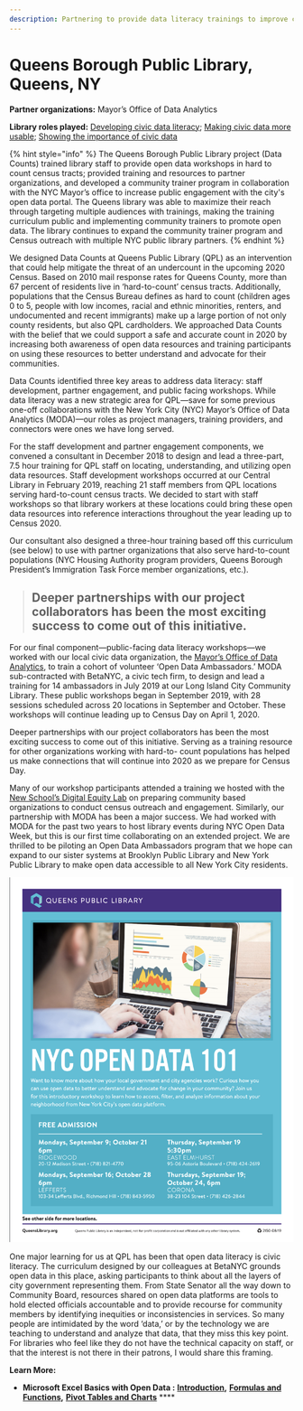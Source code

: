 ```yaml
---
description: Partnering to provide data literacy trainings to improve census outcomes
---
```


# Queens Borough Public Library, Queens, NY

**Partner organizations:** Mayor’s Office of Data Analytics

**Library roles played:** [Developing civic data literacy](../library-roles/developing-civic-data-literacy.md); [Making civic data more usable](../library-roles/making-civic-data-more-usable.md); [Showing the importance of civic data](../library-roles/showing-importance-civic-data.md)

{% hint style="info" %}
The Queens Borough Public Library project \(Data Counts\)  trained library staff to provide open data workshops in hard to count census tracts; provided training and resources to partner organizations, and developed a community trainer program in collaboration with the NYC Mayor’s office to increase public engagement with the city's open data portal.  The Queens library was able to maximize their reach through targeting multiple audiences with trainings, making the training curriculum public and implementing community trainers to promote open data. The library continues to expand the community trainer program and Census outreach with multiple NYC public library partners.
{% endhint %}

We designed Data Counts at Queens Public Library \(QPL\) as an intervention that could help mitigate the threat of an undercount in the upcoming 2020 Census. Based on 2010 mail response rates for Queens County, more than 67 percent of residents live in ‘hard-to-count’ census tracts. Additionally, populations that the Census Bureau defines as hard to count \(children ages 0 to 5, people with low incomes, racial and ethnic minorities, renters, and undocumented and recent immigrants\) make up a large portion of not only county residents, but also QPL cardholders. We approached Data Counts with the belief that we could support a safe and accurate count in 2020 by increasing both awareness of open data resources and training participants on using these resources to better understand and advocate for their communities.  


Data Counts identified three key areas to address data literacy: staff development, partner engagement, and public facing workshops. While data literacy was a new strategic area for QPL—save for some previous one-off collaborations with the New York City \(NYC\) Mayor’s Office of Data Analytics \(MODA\)—our roles as project managers, training providers, and connectors were ones we have long served.

For the staff development and partner engagement components, we convened a consultant in December 2018 to design and lead a three-part, 7.5 hour training for QPL staff on locating, understanding, and utilizing open data resources. Staff development workshops occurred at our Central Library in February 2019, reaching 21 staff members from QPL locations serving hard-to-count census tracts. We decided to start with staff workshops so that library workers at these locations could bring these open data resources into reference interactions throughout the year leading up to Census 2020.

Our consultant also designed a three-hour training based off this curriculum \(see below\) to use with partner organizations that also serve hard-to-count populations \(NYC Housing Authority program providers, Queens Borough President’s Immigration Task Force member organizations, etc.\).

> ## Deeper partnerships with our project collaborators has been the most exciting success to come out of this initiative.

For our final component—public-facing data literacy workshops—we worked with our local civic data organization, the [Mayor’s Office of Data Analytics](https://www1.nyc.gov/site/analytics/index.page), to train a cohort of volunteer ‘Open Data Ambassadors.’ MODA sub-contracted with BetaNYC, a civic tech firm, to design and lead a training for 14 ambassadors in July 2019 at our Long Island City Community Library. These public workshops began in September 2019, with 28 sessions scheduled across 20 locations in September and October. These workshops will continue leading up to Census Day on April 1, 2020.

Deeper partnerships with our project collaborators has been the most exciting success to come out of this initiative. Serving as a training resource for other organizations working with hard-to- count populations has helped us make connections that will continue into 2020 as we prepare for Census Day. 

Many of our workshop participants attended a training we hosted with the [New School’s Digital Equity Lab](https://www.newschool.edu/digital-equity-lab/) on preparing community based organizations to conduct census outreach and engagement. Similarly, our partnership with MODA has been a major success. We had worked with MODA for the past two years to host library events during NYC Open Data Week, but this is our first time collaborating on an extended project. We are thrilled to be piloting an Open Data Ambassadors program that we hope can expand to our sister systems at Brooklyn Public Library and New York Public Library to make open data accessible to all New York City residents.

![](../.gitbook/assets/data-flyer-nyc.png)

One major learning for us at QPL has been that open data literacy is civic literacy. The curriculum designed by our colleagues at BetaNYC grounds open data in this place, asking participants to think about all the layers of city government representing them. From State Senator all the way down to Community Board, resources shared on open data platforms are tools to hold elected officials accountable and to provide recourse for community members by identifying inequities or inconsistencies in services. So many people are intimidated by the word ‘data,’ or by the technology we are teaching to understand and analyze that data, that they miss this key point. For libraries who feel like they do not have the technical capacity on staff, or that the interest is not there in their patrons, I would share this framing.  


**Learn More:**

* **Microsoft Excel Basics with Open Data :** [**Introduction**](http://bit.ly/pdexcel1)**,** [**Formulas and Functions**](http://bit.ly/pdexcel2)**,** [**Pivot Tables and Charts**](http://bit.ly/pdexcel2) ****

